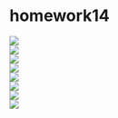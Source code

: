 # homework14


<!DOCTYPE html>
<html lang="en">
<head>
  <meta charset="UTF-8">
  <meta name="viewport" content="width=device-width, initial-scale=1.0">
  <title>Document</title>
</head>
<body>
  <div>
    <image src= "/images/hwkstory01.png"> </image>
    <br>
    <image src="/images/hwkstory02.png"></image>
    <br>
    <image src="/images/hwkstory03.png"></image>
    <br>
    <image src="/images/hwkstory04.png"></image>
    <br>
    <image src="/images/hwkstory05.png"></image>
    <br>
    <image src="/images/hwkstory06.png"></image>
    <br>
    <image src="/images/hwkstory07.png"></image>
    <br>
    <image src="/homeworkStory.png"></image>
    <br>

  </div>


</body>
</html>